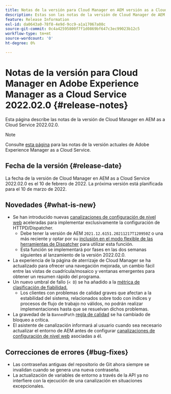 ```yaml
---
title: Notas de la versión para Cloud Manager en AEM versión as a Cloud Service 2022.02.0
description: Estas son las notas de la versión de Cloud Manager de AEM versión as a Cloud Service 2022.02.0.
feature: Release Information
exl-id: da0643a0-78f8-4e9d-9cc9-a1a17067a08c
source-git-commit: 0c4a42595800f7f1d0869bf647c3ec99023b12c5
workflow-type: tm+mt
source-wordcount: '0'
ht-degree: 0%

---
```


# Notas de la versión para Cloud Manager en Adobe Experience Manager as a Cloud Service 2022.02.0 {#release-notes}

Esta página describe las notas de la versión de Cloud Manager en AEM as a Cloud Service 2022.02.0.

>[!NOTE]
>
>Consulte [esta página](/help/release-notes/release-notes-cloud/release-notes-current.md) para las notas de la versión actuales de Adobe Experience Manager as a Cloud Service.

## Fecha de la versión {#release-date}

La fecha de la versión de Cloud Manager en AEM as a Cloud Service 2022.02.0 es el 10 de febrero de 2022. La próxima versión está planificada para el 10 de marzo de 2022.

## Novedades {#what-is-new}

* Se han introducido nuevas [canalizaciones de configuración de nivel web](/help/implementing/cloud-manager/configuring-pipelines/introduction-ci-cd-pipelines.md#web-tier-config-pipelines) aceleradas para implementar exclusivamente la configuración de HTTPD/Dispatcher.
   * Debe tener la versión de AEM `2021.12.6151.20211217T120950Z` o una más reciente y optar por su [inclusión en el modo flexible de las herramientas de Dispatcher](/help/implementing/dispatcher/disp-overview.md#validation-debug) para utilizar esta función.
   * Esta función se implementará por fases en las dos semanas siguientes al lanzamiento de la versión 2022.02.0.
* La experiencia de la página de aterrizaje de Cloud Manager se ha actualizado para ofrecer una navegación mejorada, un cambio fácil entre las vistas de cuadrícula/mosaico y ventanas emergentes para obtener un resumen rápido del programa.
* Un nuevo umbral de fallo (`< D`) se ha añadido a la [métrica de clasificación de fiabilidad.](/help/implementing/cloud-manager/code-quality-testing.md#understanding-code-quality-rules)
   * Los clientes con problemas de calidad graves que afectan a la estabilidad del sistema, relacionados sobre todo con índices y procesos de flujo de trabajo no válidos, no podrán realizar implementaciones hasta que se resuelvan dichos problemas.
* La gravedad de la `BannedPath` [regla de calidad](/help/implementing/cloud-manager/code-quality-testing.md#understanding-code-quality-rules) se ha cambiado de bloqueo a crítica.
* El asistente de canalización informará al usuario cuando sea necesario actualizar el entorno de AEM antes de configurar [canalizaciones de configuración de nivel web](/help/implementing/cloud-manager/configuring-pipelines/introduction-ci-cd-pipelines.md#web-tier-config-pipelines) asociadas a él.

## Correcciones de errores {#bug-fixes}

* Las contraseñas antiguas del repositorio de Git ahora siempre se invalidan cuando se genera una nueva contraseña.
* La actualización de variables de entorno a través de la API ya no interfiere con la ejecución de una canalización en situaciones excepcionales.
